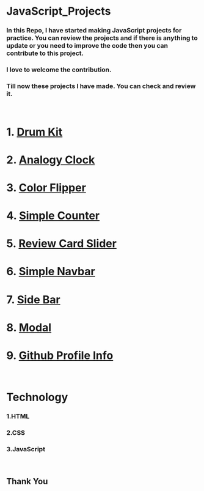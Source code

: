 # JavaScript_Projects

### In this Repo, I have started making JavaScript projects for practice. You can review the projects and if there is anything to update or you need to improve the code then you can contribute to this project.

### I love to welcome the contribution.
### Till now these projects I have made. You can check and review it.

<br>


# 1. [Drum Kit](https://github.com/mouryasuraj/JavaScript_Projects/tree/main/1.%20JavaScript%20Drum%20Kit)
# 2. [Analogy Clock](https://github.com/mouryasuraj/JavaScript_Projects/tree/main/2.%20Clock)
# 3. [Color Flipper](https://github.com/mouryasuraj/JavaScript_Projects/tree/main/3.%20Color%20Flipper)
# 4. [Simple Counter](https://github.com/mouryasuraj/JavaScript_Projects/tree/main/4.%20Counter)
# 5. [Review Card Slider](https://github.com/mouryasuraj/JavaScript_Projects/tree/main/5.%20Review%20Card%20Slider)
# 6. [Simple Navbar](https://github.com/mouryasuraj/JavaScript_Projects/tree/main/6.%20Navbar)
# 7. [Side Bar](https://github.com/mouryasuraj/JavaScript_Projects/tree/main/7.%20Side%20Bar)
# 8. [Modal](https://github.com/mouryasuraj/JavaScript_Projects/tree/main/8.%20Modal)
# 9. [Github Profile Info](https://github.com/mouryasuraj/JavaScript_Projects/tree/main/9.%20Github%20Profile%20Info)

<br>

# Technology

### 1.HTML
### 2.CSS
### 3.JavaScript

<br>

## Thank You

